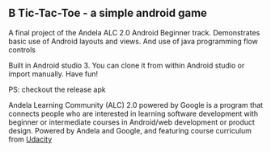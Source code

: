 B Tic-Tac-Toe - a simple android game
---------------------------

A final project of the Andela ALC 2.0 Android Beginner track.
Demonstrates basic use of Android layouts and views. And use of java programming flow controls

Built in Android studio 3. You can clone it from within Android studio or import manually. 
Have fun!

PS: checkout the release apk


Andela Learning Community (ALC) 2.0 powered by Google is a program that connects people who are interested in learning software development with beginner or intermediate courses in Android/web development or product design. Powered by Andela and Google, and featuring course curriculum from <a href="https://www.udacity.com" target="_blank">Udacity</a>
